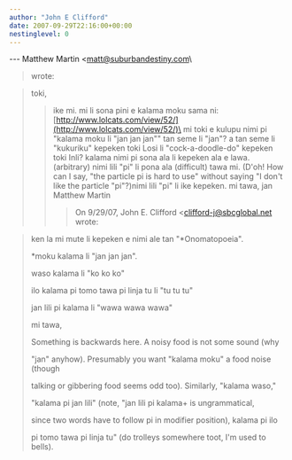 ```yaml
---
author: "John E Clifford"
date: 2007-09-29T22:16:00+00:00
nestinglevel: 0
---
```

\---
 Matthew Martin <[matt@suburbandestiny.com](mailto://matt@suburbandestiny.com)\
> wrote:

> toki,
>> ike mi. mi li sona pini e kalama moku sama ni: [http://www.lolcats.com/view/52/](http://www.lolcats.com/view/52/)\
>> mi toki e kulupu nimi pi "kalama moku li "jan jan jan""
>> tan seme li "jan"? a tan seme li "kukuriku" kepeken toki Losi li
> "cock-a-doodle-do" kepeken toki Inli? kalama nimi pi sona ala li
> kepeken ala e lawa. (arbitrary)
>> nimi lili "pi" li pona ala (difficult) tawa mi.
>> (D'oh! How can I say, "the particle pi is hard to use" without saying
> "I don't like the particle "pi"?)nimi lili "pi" li ike kepeken.
> mi tawa,
>> jan Matthew Martin
>>> On 9/29/07, John E. Clifford <[clifford-j@sbcglobal.net](mailto://clifford-j@sbcglobal.net)\
> wrote:

> 
>>> 
> 
>> 
> 
> ken la mi mute li kepeken e nimi ale tan "\*Onomatopoeia".
> 
> 
>> 
> 
> \*moku kalama li "jan jan jan".
> 
> 
> waso kalama li "ko ko ko"
> 
> 
> ilo kalama pi tomo tawa pi linja tu li "tu tu tu"
> 
> 
> jan lili pi kalama li "wawa wawa wawa"
> 
> 
>> 
> 
> mi tawa,
> 
> 
>> 
> Something is backwards here. A noisy food is not some sound (why
> 
> "jan" anyhow). Presumably you want "kalama moku" a food noise (though
> 
> talking or gibbering food seems odd too). Similarly, "kalama waso,"
> 
> "kalama pi jan lili" (note, "jan lili pi kalama+ is ungrammatical,
> 
> since two words have to follow pi in modifier position), kalama pi ilo
> 
> pi tomo tawa pi linja tu" (do trolleys somewhere toot, I'm used to bells).
> 
>>